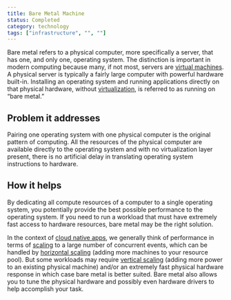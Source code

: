 ```yaml
---
title: Bare Metal Machine
status: Completed
category: technology
tags: ["infrastructure", "", ""]
---
```


Bare metal refers to a physical computer, more specifically a server, that has one, and only one, operating system. 
The distinction is important in modern computing because many, if not most, servers are [virtual machines](/virtual-machine/). 
A physical server is typically a fairly large computer with powerful hardware built-in. 
Installing an operating system and running applications directly on that physical hardware, 
without [virtualization](/virtualization/), is referred to as running on “bare metal.”

## Problem it addresses

Pairing one operating system with one physical computer is the original pattern of computing. 
All the resources of the physical computer are available directly to the operating system and with no virtualization layer present, 
there is no artificial delay in translating operating system instructions to hardware.

## How it helps

By dedicating all compute resources of a computer to a single operating system, 
you potentially provide the best possible performance to the operating system. 
If you need to run a workload that must have extremely fast access to hardware resources, 
bare metal may be the right solution. 

In the context of [cloud native apps](/cloud-native-apps/), 
we generally think of performance in terms of [scaling](/scalability/) to a large number of concurrent events, 
which can be handled by [horizontal scaling](/horizontal-scaling/) (adding more machines to your resource pool). 
But some workloads may require [vertical scaling](/vertical-scaling/) (adding more power to an existing physical machine) 
and/or an extremely fast physical hardware response in which case bare metal is better suited. 
Bare metal also allows you to tune the physical hardware and possibly even hardware drivers to help accomplish your task.
